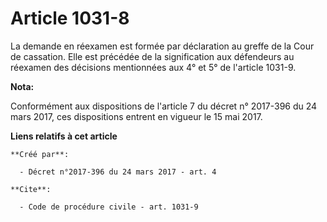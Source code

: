 # Article 1031-8

La demande en réexamen est formée par déclaration au greffe de la Cour de cassation. Elle est précédée de la signification
aux défendeurs au réexamen des décisions mentionnées aux 4° et 5° de l'article 1031-9.

**Nota:**

Conformément aux dispositions de l'article 7 du décret n° 2017-396 du 24 mars 2017, ces dispositions entrent en vigueur le 15
mai 2017.

**Liens relatifs à cet article**

	**Créé par**:

	  - Décret n°2017-396 du 24 mars 2017 - art. 4

	**Cite**:

	  - Code de procédure civile - art. 1031-9
